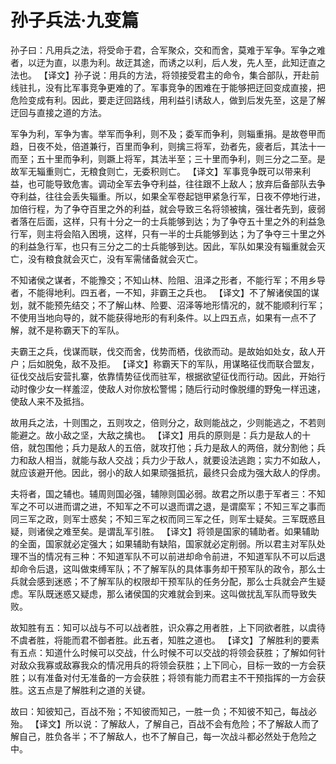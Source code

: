 # 孙子兵法·九变篇

孙子曰：凡用兵之法，将受命于君，合军聚众，交和而舍，莫难于军争。军争之难者，以迂为直，以患为利。故迂其途，而诱之以利，后人发，先人至，此知迂直之法也。
【译文】孙子说：用兵的方法，将领接受君主的命令，集合部队，开赴前线驻扎，没有比军事竞争更难的了。军事竞争的困难在于能够把迂回变成直接，把危险变成有利。因此，要走迂回路线，用利益引诱敌人，做到后发先至，这是了解迂回与直接之道的方法。

军争为利，军争为害。举军而争利，则不及；委军而争利，则辎重捐。是故卷甲而趋，日夜不处，倍道兼行，百里而争利，则擒三将军，劲者先，疲者后，其法十一而至；五十里而争利，则蹶上将军，其法半至；三十里而争利，则三分之二至。是故军无辎重则亡，无粮食则亡，无委积则亡。
【译文】军事竞争既可以带来利益，也可能导致危害。调动全军去争夺利益，往往跟不上敌人；放弃后备部队去争夺利益，往往会丢失辎重。所以，如果全军卷起铠甲紧急行军，日夜不停地行进，加倍行程，为了争夺百里之外的利益，就会导致三名将领被擒，强壮者先到，疲弱者落在后面，这样，只有十分之一的士兵能够到达；为了争夺五十里之外的利益急行军，则主将会陷入困境，这样，只有一半的士兵能够到达；为了争夺三十里之外的利益急行军，也只有三分之二的士兵能够到达。因此，军队如果没有辎重就会灭亡，没有粮食就会灭亡，没有军需储备就会灭亡。

不知诸侯之谋者，不能豫交；不知山林、险阻、沮泽之形者，不能行军；不用乡导者，不能得地利。四五者，一不知，非霸王之兵也。
【译文】不了解诸侯国的谋划，就不能预先结交；不了解山林、险要、沼泽等地形情况的，就不能顺利行军；不使用当地向导的，就不能获得地形的有利条件。以上四五点，如果有一点不了解，就不是称霸天下的军队。

夫霸王之兵，伐谋而联，伐交而舍，伐势而栖，伐欲而动。是故始如处女，敌人开户；后如脱兔，敌不及拒。
【译文】称霸天下的军队，用谋略征伐而联合盟友，征伐交战后安营扎寨，依靠情势征伐而驻军，根据欲望征伐而行动。因此，开始行动时像少女一样羞涩，使敌人对你放松警惕；随后行动时像脱缰的野兔一样迅速，使敌人来不及抵挡。

故用兵之法，十则围之，五则攻之，倍则分之，敌则能战之，少则能逃之，不若则能避之。故小敌之坚，大敌之擒也。
【译文】用兵的原则是：兵力是敌人的十倍，就包围他；兵力是敌人的五倍，就攻打他；兵力是敌人的两倍，就分割他；兵力和敌人相当，就能与敌人交战；兵力少于敌人，就要设法逃跑；实力不如敌人，就应该避开他。因此，弱小的敌人如果顽强抵抗，最终只会成为强大敌人的俘虏。

夫将者，国之辅也。辅周则国必强，辅隙则国必弱。故君之所以患于军者三：不知军之不可以进而谓之进，不知军之不可以退而谓之退，是谓縻军；不知三军之事而同三军之政，则军士惑矣；不知三军之权而同三军之任，则军士疑矣。三军既惑且疑，则诸侯之难至矣。是谓乱军引胜。
【译文】将领是国家的辅助者。如果辅助的全面，国家就必定强大；如果辅助有缺陷，国家就必定削弱。所以君主对军队处理不当的情况有三种：不知道军队不可以前进却命令前进，不知道军队不可以后退却命令后退，这叫做束缚军队；不了解军队的具体事务却干预军队的政令，那么士兵就会感到迷惑；不了解军队的权限却干预军队的任务分配，那么士兵就会产生疑虑。军队既迷惑又疑虑，那么诸侯国的灾难就会到来。这叫做扰乱军队而导致失败。

故知胜有五：知可以战与不可以战者胜，识众寡之用者胜，上下同欲者胜，以虞待不虞者胜，将能而君不御者胜。此五者，知胜之道也。
【译文】了解胜利的要素有五点：知道什么时候可以交战，什么时候不可以交战的将领会获胜；了解如何针对敌众我寡或敌寡我众的情况用兵的将领会获胜；上下同心，目标一致的一方会获胜；以有准备对付无准备的一方会获胜；将领有能力而君主不干预指挥的一方会获胜。这五点是了解胜利之道的关键。

故曰：知彼知己，百战不殆；不知彼而知己，一胜一负；不知彼不知己，每战必殆。
【译文】所以说：了解敌人，了解自己，百战不会有危险；不了解敌人而了解自己，胜负各半；不了解敌人，也不了解自己，每一次战斗都必然处于危险之中。 